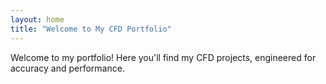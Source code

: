 ```yaml
---
layout: home
title: "Welcome to My CFD Portfolio"
---
```


Welcome to my portfolio! Here you'll find my CFD projects, engineered for accuracy and performance.